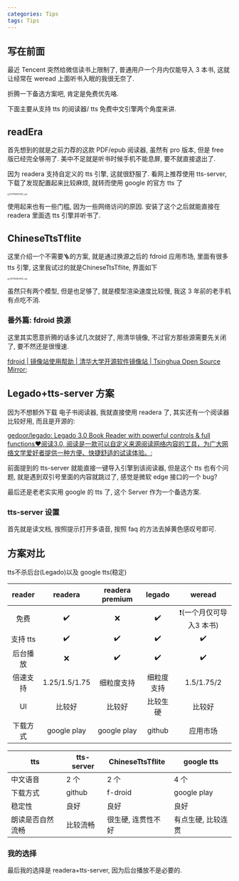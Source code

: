 ```yaml
---
categories: Tips
tags: Tips 
---
```


## 写在前面

最近 Tencent 突然给微信读书上限制了, 普通用户一个月内仅能导入 3 本书, 这就让经常在 weread 上面听书入眠的我很无奈了. 

折腾一下备选方案吧, 肯定是免费优先咯. 

下面主要从支持 tts 的阅读器/ tts 免费中文引擎两个角度来讲. 

## readEra

首先想到的就是之前力荐的这款 PDF/epub 阅读器, 虽然有 pro 版本, 但是 free 版已经完全够用了. 美中不足就是听书时候手机不能息屏, 要不就直接退出了. 

因为 readera 支持自定义的 tts 引擎, 这就很舒服了. 看网上推荐使用 tts-server, 下载了发现配置起来比较麻烦, 就转而使用 google 的官方 tts 了

<img src="https://cdn.jsdelivr.net/gh/zorchp/blogimage/151716693210_.pic.jpg" alt="151716693210_.pic" style="zoom:33%;" />

使用起来也有一些门槛, 因为一些网络访问的原因. 安装了这个之后就能直接在 readera 里面选 tts 引擎并听书了. 

## ChineseTtsTflite

这里介绍一个不需要🪜的方案, 就是通过换源之后的 fdroid 应用市场, 里面有很多tts 引擎, 这里我试过的就是ChineseTtsTflite, 界面如下

<img src="https://cdn.jsdelivr.net/gh/zorchp/blogimage/161716693410_.pic.jpg" alt="161716693410_.pic" style="zoom:33%;" />

虽然只有两个模型, 但是也足够了, 就是模型渲染速度比较慢, 我这 3 年前的老手机有点吃不消. 

### 番外篇: fdroid 换源

这里其实愿意折腾的话多试几次就好了, 用清华镜像, 不过官方那些源需要先关闭了, 要不然还是很慢速. 

[fdroid \| 镜像站使用帮助 \| 清华大学开源软件镜像站 \| Tsinghua Open Source Mirror](https://mirrors.tuna.tsinghua.edu.cn/help/fdroid/);



## Legado+tts-server 方案

因为不想额外下载 电子书阅读器, 我就直接使用 readera 了, 其实还有一个阅读器比较好用, 而且是开源的:

[gedoor/legado: Legado 3.0 Book Reader with powerful controls & full functions❤️阅读3.0, 阅读是一款可以自定义来源阅读网络内容的工具，为广大网络文学爱好者提供一种方便、快捷舒适的试读体验。](https://github.com/gedoor/legado);

前面提到的 tts-server 就能直接一键导入引擎到该阅读器, 但是这个 tts 也有个问题, 就是遇到双引号里面的内容就跳过了, 感觉是微软 edge 接口的一个 bug?

最后还是老老实实用 google 的 tts 了, 这个 Server 作为一个备选方案. 

### tts-server 设置

首先就是读文档, 按照提示打开多语音, 按照 faq 的方法去掉黄色感叹号即可. 

## 方案对比

tts不杀后台(Legado)以及 google tts(稳定)

|  reader  |    readera    | readera premium |   legado   |         weread          |
| :------: | :-----------: | :-------------: | :--------: | :---------------------: |
|   免费   |       ✔️       |        ❌        |     ✔️      | ❗️(一个月仅可导入3 本书) |
| 支持 tts |       ✔️       |        ✔️        |     ✔️      |            ✔️            |
| 后台播放 |       ❌       |        ✔️        |     ✔️      |            ✔️            |
| 倍速支持 | 1.25/1.5/1.75 |   细粒度支持    | 细粒度支持 |       1.5/1.75/2        |
|    UI    |    比较好     |     比较好      |  比较生硬  |         比较好          |
| 下载方式 |  google play  |   google play   |   github   |        应用市场         |





| tts              | tts-server | ChineseTtsTflite   | google tts         |
| ---------------- | ---------- | ------------------ | ------------------ |
| 中文语音         | 2 个       | 2 个               | 4 个               |
| 下载方式         | github     | f-droid            | google play        |
| 稳定性           | 良好       | 良好               | 良好               |
| 朗读是否自然流畅 | 比较流畅   | 很生硬, 连贯性不好 | 有点生硬, 比较连贯 |

### 我的选择

最后我的选择是 readera+tts-server, 因为后台播放不是必要的. 
